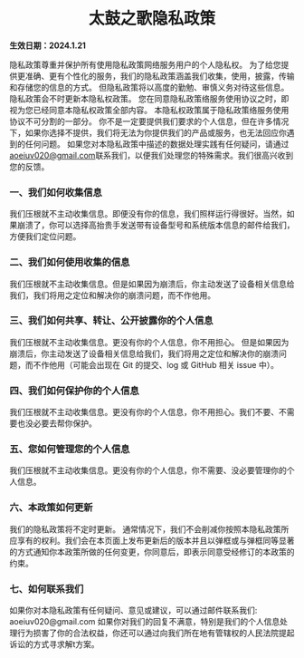 
<h1 align="center">太鼓之歌隐私政策</h1>

**生效日期：2024.1.21**

隐私政策尊重并保护所有使用隐私政策网络服务用户的个人隐私权。 为了给您提供更准确、更有个性化的服务，我们的隐私政策涵盖我们收集，使用，披露，传输和存储您的信息的方式。
但隐私政策将以高度的勤勉、审慎义务对待这些信息。隐私政策会不时更新本隐私权政策。 您在同意隐私政策络服务使用协议之时，即视为您已经同意本隐私权政策全部内容。
本隐私权政策属于隐私政策络服务使用协议不可分割的一部分。 你不是一定要提供我们要求的个人信息，但在许多情况下，如果你选择不提供，我们将无法为你提供我们的产品或服务，也无法回应你遇到的任何问题。
如果您对本隐私政策中描述的数据处理实践有任何疑问，请通过[aoeiuv020@gmail.com](mailto:aoeiuv020@gmail.com)联系我们，以便我们处理您的特殊需求。我们很高兴收到您的反馈。

<h3> 一、我们如何收集信息</h3>
我们压根就不主动收集信息。即便没有你的信息，我们照样运行得很好。当然，如果崩溃了，你可以选择高抬贵手发送带有设备型号和系统版本信息的邮件给我们，方便我们定位问题。

<h3> 二、我们如何使用收集的信息</h3>
我们压根就不主动收集信息。但是如果因为崩溃后，你主动发送了设备相关信息给我们，我们将用之定位和解决你的崩溃问题，而不作他用。

<h3> 三、我们如何共享、转让、公开披露你的个人信息</h3>
我们压根就不主动收集信息。更没有你的个人信息，你不用担心。
但是如果因为崩溃后，你主动发送了设备相关信息给我们，我们将用之定位和解决你的崩溃问题，而不作他用（可能会出现在 Git 的提交、log 或 GitHub 相关 issue 中）。

<h3> 四、我们如何保护你的个人信息</h3>
我们压根就不主动收集信息。更没有你的个人信息，你不用担心。我们不要、不需要也没必要去帮你保护。

<h3> 五、您如何管理您的个人信息</h3>
我们压根就不主动收集信息。更没有你的个人信息，你不需要、没必要管理你的个人信息。

<h3> 六、本政策如何更新</h3>
我们的隐私政策将不定时更新。
通常情况下，我们不会削减你按照本隐私政策所应享有的权利。我们会在本页面上发布更新后的版本并且以弹框或与弹框同等显著的方式通知你本政策所做的任何变更，你同意后，即表示同意受经修订的本政策的约束。
<h3>七、如何联系我们</h3>
如果你对本隐私政策有任何疑问、意见或建议，可以通过邮件联系我们: aoeiuv020@gmail.com 如果你对我们的回复不满意，特别是我们的个人信息处理行为损害了你的合法权益，你还可以通过向我们所在地有管辖权的人民法院提起诉讼的方式寻求解t方案。
